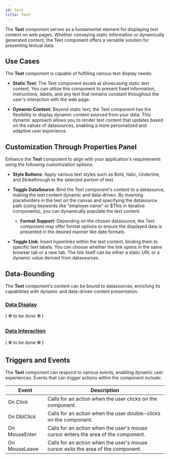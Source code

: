 ```yaml
---
id: text
title: Text
---
```



The **Text** component serves as a fundamental element for displaying text content on web pages. Whether conveying static information or dynamically generated content, the Text component offers a versatile solution for presenting textual data.


## Use Cases

The **Text** component is capable of fulfilling various text display needs:

- **Static Text**: The Text component excels at showcasing static text content. You can utilize this component to present fixed information, instructions, labels, and any text that remains constant throughout the user's interaction with the web page.

- **Dynamic Content**: Beyond static text, the Text component has the flexibility to display dynamic content sourced from your data. This dynamic approach allows you to render text content that updates based on the values of datasources, enabling a more personalized and adaptive user experience.


## Customization Through Properties Panel

Enhance the **Text** component to align with your application's requirements using the following customization options:

- **Style Buttons**: Apply various text styles such as Bold, Italic, Underline, and Strikethrough to the selected portion of text. 

- **Toggle DataSource**: Bind the Text component's content to a datasource, making the text content dynamic and data-driven. By inserting placeholders in the text on the canvas and specifying the datasource path (using keywords like "employer.name" or $This in iterative components), you can dynamically populate the text content.

    - **Format Support**: Depending on the chosen datasource, the Text component may offer format options to ensure the displayed data is presented in the desired manner like date formats.

- **Toggle Link**: Insert hyperlinks within the text content, binding them to specific text labels. You can choose whether the link opens in the same browser tab or a new tab. The link itself can be either a static URL or a dynamic value derived from datasources.


## Data-Bounding

The **Text** component's content can be bound to datasources, enriching its capabilities with dynamic and data-driven content presentation.

### <u>Data Display</u>
( ☢️ to be done ☢️ )

### <u>Data Interaction</u>
( ☢️ to be done ☢️ )


## Triggers and Events

The **Text** component can respond to various events, enabling dynamic user experiences. Events that can trigger actions within the component include:

|Event|Description|
|---|---|
|On Click| Calls for an action when the user clicks on the component. |
|On DblClick| Calls for an action when the user double-clicks on the component. |
|On MouseEnter| Calls for an action when the user's mouse cursor enters the area of the component. |
|On MouseLeave| Calls for an action when the user's mouse cursor exits the area of the component. |
